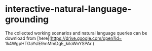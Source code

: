 # interactive-natural-language-grounding
The collected working scenarios and natural language queries can be download from [here](https://drive.google.com/open?id=
1k4WgpHTGaYsIE9mMmDgE_kiloWnYSPAr.)
